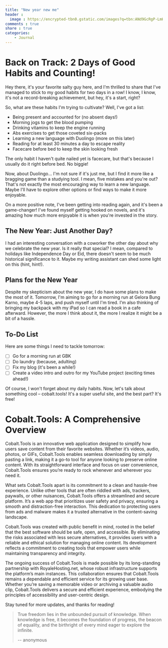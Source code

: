 ```yaml
---
title: "New year new me"
header :
  image : https://encrypted-tbn0.gstatic.com/images?q=tbn:ANd9GcRgP-LmH83d_xQD84f9EE6ycgM7r1nfhr3ZTA&s
comments : true
share : true
categories:
    - Journal
---
```


# Back on Track: 2 Days of Good Habits and Counting!

Hey there, it's your favorite salty guy here, and I'm thrilled to share that I've managed to stick to my good habits for two days in a row! I know, I know, it's not a record-breaking achievement, but hey, it's a start, right?

So, what are these habits I'm trying to cultivate? Well, I've got a list:

* Being present and accounted for (no absent days!)
* Morning jogs to get the blood pumping
* Drinking vitamins to keep the engine running
* Abs exercises to get those coveted six-packs
* Learning a new language with Duolingo (more on this later)
* Reading for at least 30 minutes a day to escape reality
* Facecare before bed to keep the skin looking fresh

The only habit I haven't quite nailed yet is facecare, but that's because I usually do it right before bed. No biggie!

Now, about Duolingo... I'm not sure if it's just me, but I find it more like a bragging game than a studying tool. I mean, five mistakes and you're out? That's not exactly the most encouraging way to learn a new language. Maybe I'll have to explore other options or find ways to make it more enjoyable.

On a more positive note, I've been getting into reading again, and it's been a game-changer! I've found myself getting hooked on novels, and it's amazing how much more enjoyable it is when you're invested in the story.

## The New Year: Just Another Day?

I had an interesting conversation with a coworker the other day about why we celebrate the new year. Is it really that special? I mean, compared to holidays like Independence Day or Eid, there doesn't seem to be much historical significance to it. Maybe my writing assistant can shed some light on this (hint, hint!).

## Plans for the New Year

Despite my skepticism about the new year, I do have some plans to make the most of it. Tomorrow, I'm aiming to go for a morning run at Gelora Bung Karno, maybe 4-5 laps, and push myself until I'm tired. I'm also thinking of bringing my backpack with my iPad so I can read a book in a cafe afterward. However, the more I think about it, the more I realize it might be a bit of a hassle.

## To-Do List

Here are some things I need to tackle tomorrow:

* [ ] Go for a morning run at GBK
* [ ] Do laundry (because, adulting)
* [ ] Fix my blog (it's been a while!)
* [ ] Create a video intro and outro for my YouTube project (exciting times ahead!)

Of course, I won't forget about my daily habits. Now, let's talk about something cool – cobalt.tools! It's a super useful site, and the best part? It's free!

# **Cobalt.Tools: A Comprehensive Overview**

Cobalt.Tools is an innovative web application designed to simplify how users save content from their favorite websites. Whether it’s videos, audio, photos, or GIFs, Cobalt.Tools enables seamless downloading by simply pasting a link, making it a go-to tool for anyone looking to preserve online content. With its straightforward interface and focus on user convenience, Cobalt.Tools ensures you’re ready to rock whenever and wherever you need it.

What sets Cobalt.Tools apart is its commitment to a clean and hassle-free experience. Unlike other tools that are often riddled with ads, trackers, paywalls, or other nuisances, Cobalt.Tools offers a streamlined and secure platform. It’s a web app that prioritizes user safety and privacy, ensuring a smooth and distraction-free interaction. This dedication to protecting users from ads and malware makes it a trusted alternative in the content-saving landscape.

Cobalt.Tools was created with public benefit in mind, rooted in the belief that the best software should be safe, open, and accessible. By eliminating the risks associated with less secure alternatives, it provides users with a reliable and ethical solution for managing online content. Its development reflects a commitment to creating tools that empower users while maintaining transparency and integrity.

The ongoing success of Cobalt.Tools is made possible by its long-standing partnership with RoyaleHosting.net, whose robust infrastructure supports the platform’s main instances. This collaboration ensures that Cobalt.Tools remains a dependable and efficient service for its growing user base. Whether you’re saving a memorable video or archiving a valuable audio clip, Cobalt.Tools delivers a secure and efficient experience, embodying the principles of accessibility and user-centric design.

Stay tuned for more updates, and thanks for reading!

> True freedom lies in the unbounded pursuit of knowledge. When knowledge is free, it becomes the foundation of progress, the beacon of equality, and the birthright of every mind eager to explore the infinite.
>
> -- anonymous

